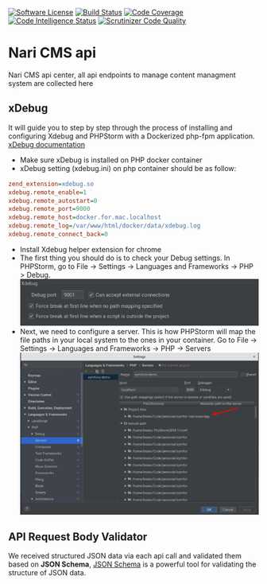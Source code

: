 [![Software License](https://img.shields.io/badge/license-MIT-blue.svg?style=flat-square)](LICENSE.md)
[![Build Status](https://scrutinizer-ci.com/g/shahrokhnabavi/nari-cms-api/badges/build.png?b=master)](https://scrutinizer-ci.com/g/shahrokhnabavi/nari-cms-api/build-status/master)
[![Code Coverage](https://scrutinizer-ci.com/g/shahrokhnabavi/nari-cms-api/badges/coverage.png?b=master)](https://scrutinizer-ci.com/g/shahrokhnabavi/nari-cms-api/?branch=master)
[![Code Intelligence Status](https://scrutinizer-ci.com/g/shahrokhnabavi/nari-cms-api/badges/code-intelligence.svg?b=master)](https://scrutinizer-ci.com/code-intelligence)
[![Scrutinizer Code Quality](https://scrutinizer-ci.com/g/shahrokhnabavi/nari-cms-api/badges/quality-score.png?b=master)](https://scrutinizer-ci.com/g/shahrokhnabavi/nari-cms-api/?branch=master)

# Nari CMS api
Nari CMS api center, all api endpoints to manage content managment system are collected here

## xDebug
It will guide you to step by step through the process of installing and configuring
Xdebug and PHPStorm with a Dockerized php-fpm application. [xDebug documentation](https://xdebug.org/docs/install)

- Make sure xDebug is installed on PHP docker container
- xDebug setting (xdebug.ini) on php container should be as follow:
```ini
zend_extension=xdebug.so
xdebug.remote_enable=1
xdebug.remote_autostart=0
xdebug.remote_port=9000
xdebug.remote_host=docker.for.mac.localhost
xdebug.remote_log=/var/www/html/docker/data/xdebug.log
xdebug.remote_connect_back=0
```
- Install Xdebug helper extension for chrome
- The first thing you should do is to check your Debug settings.
In PHPStorm, go to File -> Settings -> Languages and Frameworks -> PHP > Debug.
![Debug Setting](./documentations/1.png)
- Next, we need to configure a server. This is how PHPStorm will map the file paths in your
local system to the ones in your container. Go to File -> Settings -> Languages and Frameworks -> PHP -> Servers
![Server Setting](./documentations/2.png)

## API Request Body Validator
We received structured JSON data via each api call and validated them based on **JSON Schema**,
[JSON Schema](https://json-schema.org/) is a powerful tool for validating the structure of JSON data.
